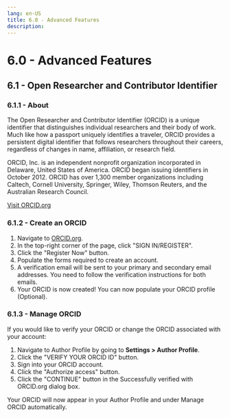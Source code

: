 ```yaml
---
lang: en-US
title: 6.0 - Advanced Features
description:
---
```

# 6.0 - Advanced Features

## 6.1 - Open Researcher and Contributor Identifier

### 6.1.1 - About

The Open Researcher and Contributor Identifier (ORCID) is a unique identifier that distinguishes individual researchers and their body of work. Much like how a passport uniquely identifies a traveler, ORCID provides a persistent digital identifier that follows researchers throughout their careers, regardless of changes in name, affiliation, or research field.

ORCID, Inc. is an independent nonprofit organization incorporated in Delaware, United States of America. ORCID began issuing identifiers in October 2012. ORCID has over 1,300 member organizations including Caltech, Cornell University, Springer, Wiley, Thomson Reuters, and the Australian Research Council.

[Visit ORCID.org](https://orcid.org/)

### 6.1.2 - Create an ORCID

1. Navigate to [ORCID.org](https://orcid.org/).
2. In the top-right corner of the page, click "SIGN IN/REGISTER".
3. Click the "Register Now" button.
4. Populate the forms required to create an account.
5. A verification email will be sent to your primary and secondary email addresses. You need to follow the verification instructions for both emails.
6. Your ORCID is now created! You can now populate your ORCID profile (Optional).

### 6.1.3 - Manage ORCID

If you would like to verify your ORCID or change the ORCID associated with your account:

1. Navigate to Author Profile by going to **Settings > Author Profile**.
2. Click the "VERIFY YOUR ORCID ID" button.
3. Sign into your ORCID account.
4. Click the "Authorize access" button.
5. Click the "CONTINUE" button in the Successfully verified with ORCID.org dialog box.

Your ORCID will now appear in your Author Profile and under Manage ORCID automatically.
